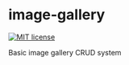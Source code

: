 # image-gallery
[![MIT license](https://img.shields.io/badge/License-MIT-blue.svg)](https://lbesson.mit-license.org/)

Basic image gallery CRUD system

